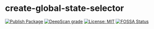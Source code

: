 # create-global-state-selector

[![Publish Package](https://github.com/ashish-r/create-global-state-selector/actions/workflows/release-package.yml/badge.svg?branch=1.0.8)](https://github.com/ashish-r/create-global-state-selector/actions/workflows/release-package.yml)
[![DeepScan grade](https://deepscan.io/api/teams/10012/projects/17109/branches/380047/badge/grade.svg)](https://deepscan.io/dashboard#view=project&tid=10012&pid=17109&bid=380047)
[![License: MIT](https://img.shields.io/badge/License-MIT-yellow.svg)](https://github.com/ashish-r/create-global-state-selector/blob/master/LICENSE)
[![FOSSA Status](https://app.fossa.com/api/projects/git%2Bgithub.com%2Fashish-r%2Fcreate-global-state-selector.svg?type=shield)](https://app.fossa.com/projects/git%2Bgithub.com%2Fashish-r%2Fcreate-global-state-selector?ref=badge_shield)
